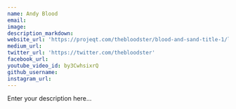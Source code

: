 ```yaml
---
name: Andy Blood
email:
image:
description_markdown:
website_url: 'https://projeqt.com/thebloodster/blood-and-sand-title-1/l'
medium_url:
twitter_url: 'https://twitter.com/thebloodster'
facebook_url:
youtube_video_id: by3CwhsixrQ
github_username:
instagram_url:
---
```


Enter your description here...
